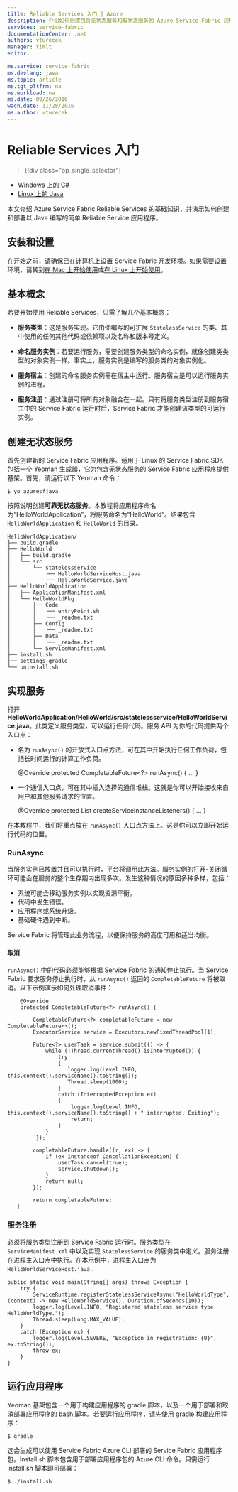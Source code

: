 ```yaml
---
title: Reliable Services 入门 | Azure
description: 介绍如何创建包含无状态服务和有状态服务的 Azure Service Fabric 应用程序。
services: service-fabric
documentationCenter: .net
authors: vturecek
manager: timlt
editor: 

ms.service: service-fabric
ms.devlang: java
ms.topic: article
ms.tgt_pltfrm: na
ms.workload: na
ms.date: 09/26/2016
wacn.date: 11/28/2016
ms.author: vturecek
---
```


# Reliable Services 入门

> [!div class="op_single_selector"]
- [Windows 上的 C#](./service-fabric-reliable-services-quick-start.md)
- [Linux 上的 Java](./service-fabric-reliable-services-quick-start-java.md)

本文介绍 Azure Service Fabric Reliable Services 的基础知识，并演示如何创建和部署以 Java 编写的简单 Reliable Service 应用程序。

## 安装和设置
在开始之前，请确保已在计算机上设置 Service Fabric 开发环境。如果需要设置环境，请转到[在 Mac 上开始使用](./service-fabric-get-started-mac.md)或[在 Linux 上开始使用](./service-fabric-get-started-linux.md)。

## 基本概念
若要开始使用 Reliable Services，只需了解几个基本概念：

 - **服务类型**：这是服务实现。它由你编写的可扩展 `StatelessService` 的类、其中使用的任何其他代码或依赖项以及名称和版本号定义。

 - **命名服务实例**：若要运行服务，需要创建服务类型的命名实例，就像创建类类型的对象实例一样。事实上，服务实例是编写的服务类的对象实例化。

 - **服务宿主**：创建的命名服务实例需在宿主中运行。服务宿主是可以运行服务实例的进程。

 - **服务注册**：通过注册可将所有对象融合在一起。只有将服务类型注册到服务宿主中的 Service Fabric 运行时后，Service Fabric 才能创建该类型的可运行实例。

## 创建无状态服务

首先创建新的 Service Fabric 应用程序。适用于 Linux 的 Service Fabric SDK 包括一个 Yeoman 生成器，它为包含无状态服务的 Service Fabric 应用程序提供基架。首先，请运行以下 Yeoman 命令：

```
$ yo azuresfjava
```

按照说明创建**可靠无状态服务**。本教程将应用程序命名为“HelloWorldApplication”，将服务命名为“HelloWorld”。结果包含 `HelloWorldApplication` 和 `HelloWorld` 的目录。

```
HelloWorldApplication/
├── build.gradle
├── HelloWorld
│   ├── build.gradle
│   └── src
│       └── statelessservice
│           ├── HelloWorldServiceHost.java
│           └── HelloWorldService.java
├── HelloWorldApplication
│   ├── ApplicationManifest.xml
│   └── HelloWorldPkg
│       ├── Code
│       │   ├── entryPoint.sh
│       │   └── _readme.txt
│       ├── Config
│       │   └── _readme.txt
│       ├── Data
│       │   └── _readme.txt
│       └── ServiceManifest.xml
├── install.sh
├── settings.gradle
└── uninstall.sh
```

## 实现服务

打开 **HelloWorldApplication/HelloWorld/src/statelessservice/HelloWorldService.java**。此类定义服务类型，可以运行任何代码。服务 API 为你的代码提供两个入口点：

 - 名为 `runAsync()` 的开放式入口点方法，可在其中开始执行任何工作负荷，包括长时间运行的计算工作负荷。

    @Override
    protected CompletableFuture<?> runAsync() {
        ...
    }

 - 一个通信入口点，可在其中插入选择的通信堆栈。这就是你可以开始接收来自用户和其他服务请求的位置。

    @Override
    protected List<ServiceInstanceListener> createServiceInstanceListeners() {
        ...
    }

在本教程中，我们将重点放在 `runAsync()` 入口点方法上。这是你可以立即开始运行代码的位置。

### RunAsync

当服务实例已放置并且可以执行时，平台将调用此方法。服务实例的打开-关闭循环可能会在服务的整个生存期内出现多次。发生这种情况的原因多种多样，包括：

- 系统可能会移动服务实例以实现资源平衡。
- 代码中发生错误。
- 应用程序或系统升级。
- 基础硬件遇到中断。

Service Fabric 将管理此业务流程，以便保持服务的高度可用和适当均衡。

#### 取消

`runAsync()` 中的代码必须能够根据 Service Fabric 的通知停止执行。当 Service Fabric 要求服务停止执行时，从 `runAsync()` 返回的 `CompletableFuture` 将被取消。以下示例演示如何处理取消事件：

```
    @Override
    protected CompletableFuture<?> runAsync() {

        CompletableFuture<?> completableFuture = new CompletableFuture<>();
        ExecutorService service = Executors.newFixedThreadPool(1);

        Future<?> userTask = service.submit(() -> {
            while (!Thread.currentThread().isInterrupted()) {
                try
                {
                   logger.log(Level.INFO, this.context().serviceName().toString());
                   Thread.sleep(1000);
                }
                catch (InterruptedException ex)
                {
                    logger.log(Level.INFO, this.context().serviceName().toString() + " interrupted. Exiting");
                    return;
                }
            }
         });

        completableFuture.handle((r, ex) -> {
            if (ex instanceof CancellationException) {
                userTask.cancel(true);
                service.shutdown();
            }
            return null;
        });

        return completableFuture;
   }
```

### 服务注册

必须将服务类型注册到 Service Fabric 运行时。服务类型在 `ServiceManifest.xml` 中以及实现 `StatelessService` 的服务类中定义。服务注册在进程主入口点中执行。在本示例中，进程主入口点为 `HelloWorldServiceHost.java`：

```
public static void main(String[] args) throws Exception {
    try {
        ServiceRuntime.registerStatelessServiceAsync("HelloWorldType", (context) -> new HelloWorldService(), Duration.ofSeconds(10));
        logger.log(Level.INFO, "Registered stateless service type HelloWorldType.");
        Thread.sleep(Long.MAX_VALUE);
    } 
    catch (Exception ex) {
        logger.log(Level.SEVERE, "Exception in registration: {0}", ex.toString());
        throw ex;
    }
}
```

## 运行应用程序

Yeoman 基架包含一个用于构建应用程序的 gradle 脚本，以及一个用于部署和取消部署应用程序的 bash 脚本。若要运行应用程序，请先使用 gradle 构建应用程序：

```
$ gradle
```

这会生成可以使用 Service Fabric Azure CLI 部署的 Service Fabric 应用程序包。Install.sh 脚本包含用于部署应用程序包的 Azure CLI 命令。只需运行 install.sh 脚本即可部署：

```
$ ./install.sh
```

<!---HONumber=Mooncake_1121_2016-->